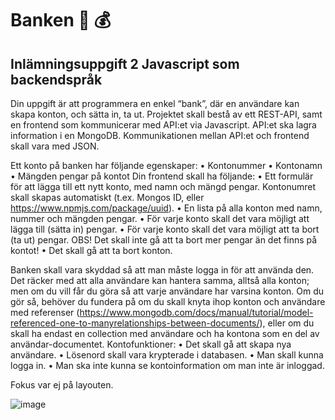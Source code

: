 # Banken 🏦 💰
## Inlämningsuppgift 2 Javascript som backendspråk
Din uppgift är att programmera en enkel “bank”, där en användare kan skapa konton, och
sätta in, ta ut.
Projektet skall bestå av ett REST-API, samt en frontend som kommunicerar med API:et via
Javascript.
API:et ska lagra information i en MongoDB.
Kommunikationen mellan API:et och frontend skall vara med JSON.

Ett konto på banken har följande egenskaper:
• Kontonummer
• Kontonamn
• Mängden pengar på kontot
Din frontend skall ha följande:
• Ett formulär för att lägga till ett nytt konto, med namn och mängd pengar.
Kontonumret skall skapas automatiskt (t.ex. Mongos ID, eller
https://www.npmjs.com/package/uuid).
• En lista på alla konton med namn, nummer och mängden pengar.
• För varje konto skall det vara möjligt att lägga till (sätta in) pengar.
• För varje konto skall det vara möjligt att ta bort (ta ut) pengar. OBS! Det skall inte gå
att ta bort mer pengar än det finns på kontot!
• Det skall gå att ta bort konton.

Banken skall vara skyddad så att man måste logga in för att använda den.
Det räcker med att alla användare kan hantera samma, alltså alla konton; men om du vill får
du göra så att varje användare har varsina konton.
Om du gör så, behöver du fundera på om du skall knyta ihop konton och användare med
referenser (https://www.mongodb.com/docs/manual/tutorial/model-referenced-one-to-manyrelationships-between-documents/), eller om du skall ha endast en collection med
användare och ha kontona som en del av användar-documentet.
Kontofunktioner:
• Det skall gå att skapa nya användare.
• Lösenord skall vara krypterade i databasen.
• Man skall kunna logga in.
• Man ska inte kunna se kontoinformation om man inte är inloggad.

Fokus var ej på layouten.

![image](https://github.com/Viktoria-L/banken/assets/113613194/3be7c4ee-f7fb-499d-a44c-d4eb89ed20fe)
